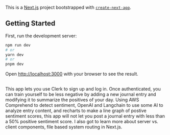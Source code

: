 This is a [Next.js](https://nextjs.org/) project bootstrapped with [`create-next-app`](https://github.com/vercel/next.js/tree/canary/packages/create-next-app).

## Getting Started

First, run the development server:

```bash
npm run dev
# or
yarn dev
# or
pnpm dev
```

Open [http://localhost:3000](http://localhost:3000) with your browser to see the result.

##

This app lets you use Clerk to sign up and log in. Once authenticated, you can train yourself to be less negative by adding a new journal entry and modifying it to summarize the positives of your day. Using AWS Comprehend to detect sentiment, OpenAI and Langchain to use some AI to analyze entry content, and recharts to make a line graph of postive sentiment scores, this app will not let you post a journal entry with less than a 50% positive sentiment score. I also got to learn more about server vs. client components, file based system routing in Next.js.
